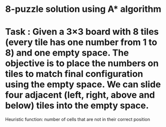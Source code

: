# 8-puzzle solution using A* algorithm
# Task : Given a 3×3 board with 8 tiles (every tile has one number from 1 to 8) and one empty space. The objective is to place the numbers on tiles to match final configuration using the empty space. We can slide four adjacent (left, right, above and below) tiles into the empty space.

Heuristic function: number of cells that are not in their correct position
